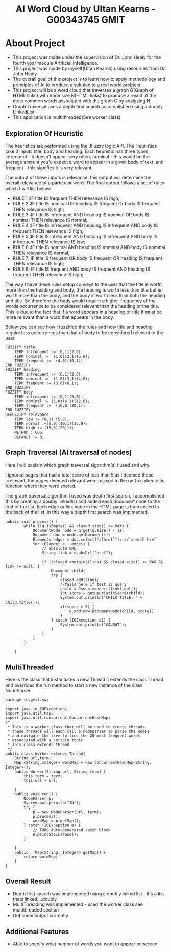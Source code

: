 <center><h1>AI Word Cloud by Ultan Kearns - G00343745 GMIT</h1></center>

# About Project
+ This project was made under the supervision of Dr. John Healy for the fourth year module Artificial Intelligence.
+ This project was made by myself(Ultan Kearns) using resources from Dr. John Healy.
+ The overall goal of this project is to learn how to apply methodology and principles of AI to produce a solution to a real world problem.
+ This project will be a word cloud that traverses a graph G(Graph of HTML links) with node size N(HTML links) to produce a result of the most common words associated with the graph G by analyzing N.
+ Graph Traversal uses a depth first search accomplished using a doubly LinkedList
+ This application is multithreaded(See worker class)

## Exploration Of Heuristic
The heuristics are performed using the JFuzzy logic API.  The Heuristics take 3 inputs title, body and heading.  Each heuristic has three types, infrequent - it doesn't appear very often, nominal -  this would be the average amount you'd expect a word to appear in a given body of text, and frequent - this signifies it is very relevant.

The output of these inputs is relevance, this output will determine the overall relevance of a particular word.  The final output follows a set of rules which I will list below:
+ RULE 1 :IF title IS frequent THEN relevance IS high;
+ RULE 2 :IF title IS nominal OR heading IS frequent Or body IS frequent THEN relevance IS high;
+ RULE 3 :IF title IS infrequent AND heading IS nominal OR body IS nominal THEN relevance IS normal;
+ RULE 4 :IF title IS infrequent AND heading IS infrequent AND body IS frequent THEN relevance IS high; 		
+ RULE 5 :IF title IS infrequent AND heading IS infrequent AND body IS infrequent THEN relevance IS low; 		
+ RULE 6 :IF title IS nominal AND heading IS nominal AND body IS nominal THEN relevance IS normal; 		
+ RULE 7: IF title IS frequent OR body IS frequent OR heading IS frequent THEN relevance IS high;
+ RULE 8: IF title IS frequent AND body IS frequent AND heading IS frequent THEN relevance IS high;

The way I have these rules setup conveys to the user that the title is worth more than the heading and body, the heading is worth less than title but is worth more than the body, and the body is worth less than both the heading and title.  So therefore the body would require a higher frequency of the words occurrence to be considered relevant than the heading or the title.  This is due to the fact that if a word appears in a heading or title it must be more relevant than a word that appears in the body.

Below you can see how I fuzzified the rules and how title and heading require less occurrences than that of body to be considered relevant to the user.

	FUZZIFY title
		TERM infrequent := (0,1)(2,0);
		TERM nominal :=  (1,0)(2,1)(6,0);
		TERM frequent :=  (4,0)(10,1); 
	END_FUZZIFY 
	FUZZIFY heading 
		TERM infrequent := (0,1)(2,0);
		TERM nominal :=  (1,0)(3,1)(4,0);
		TERM frequent := (3,0)(6,1); 
	END_FUZZIFY
	FUZZIFY body 
		TERM infrequent := (0,1)(5,0);
		TERM nominal := (3,0)(6,1)(12,0);
		TERM frequent :=  (10,0)(20,1); 
	END_FUZZIFY
	DEFUZZIFY relevance
		TERM low := (0,1) (5,0);
		TERM normal :=(5,0)(10,1)(15,0);
		TERM high := (15,0)(20,1);
		METHOD : COG;
		DEFAULT := 0; 
## Graph Traversal (AI traversal of nodes)
Here I will explain which graph traversal algorithm(s) I used and why.

I ignored pages that had a total score of less than 5 as I deemed these irrelevant, the pages deemed relevant were passed to the getfuzzyheuristic function where they were scored.

The graph traversal algorithm I used was depth first search, I accomplished this by creating a doubly linkedlist and added each document node to the end of the list.  Each edge or link node in the HTML page is then added to the back of the list.  In this way a depth first search was implmented.

	public void process() {
			while (!q.isEmpty() && closed.size() <= MAX) {
				DocumentNode node = q.get(q.size() - 1);
				Document doc = node.getDocument();
				Elements edges = doc.select("a[href]"); // a with href
				for (Element e : edges) {
					// absolute URL
					String link = e.absUrl("href");
	
					if (!closed.contains(link) && closed.size() <= MAX && link != null) {
						Document child;
						try {
							closed.add(link);
							//fails here if test is query
							child = Jsoup.connect(link).get();
							int score = getHeuristicScore(child);
							System.out.println("CHILD TITLE: " + child.title());
							if(score > 5) {
								q.add(new DocumentNode(child, score));
							}
						} catch (IOException e1) {
							System.out.println("CAUGHT");
						}
					}
				}
			}
	
		}
## MultiThreaded
Here is the class that instantiates a new Thread it extends the class Thread and overrides the run method to start a new instance of the class NodeParser.

	package ie.gmit.sw;
	
	import java.io.IOException;
	import java.util.Map;
	import java.util.concurrent.ConcurrentHashMap;
	/*
	 * This is a worker class that will be used to create threads
	 * these threads will each call a nodeparser to parse the nodes 
	 * and navigate the tree to find the 20 most frequent words 
	 * associated with a certain topic
	 * This class extends thread
	 */
	public class Worker extends Thread{
		String url,term;
		Map <String,Integer> wordMap = new ConcurrentHashMap<String, Integer>();
		public Worker(String url, String term) {
			this.term = term;
			this.url = url;
			
		}
	 	public void run() {
			NodeParser p;
			System.out.println("IN");
			try {
				p = new NodeParser(url, term);
				p.process();
				wordMap = p.getMap();
	 		} catch (IOException e) {
				// TODO Auto-generated catch block
				e.printStackTrace();
			}
	
		}
	 	public   Map<String, Integer> getMap() {
	 		return wordMap;
	 	}
	}


## Overall Result
+ Depth first search was implemented using a doubly linked list - it's a list thats linked....doubly
+ MultiThreading was implemented - used the worker class see multithreaded section
+ Got some output currently

## Additional Features
+ Able to specify what number of words you want to appear on screen